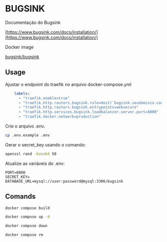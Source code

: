 # BUGSINK

Documentação do Bugsink

[https://www.bugsink.com/docs/installation/](https://www.bugsink.com/docs/installation/)

Docker image

[bugsink/bugsink](https://hub.docker.com/r/bugsink/bugsink)

## Usage

Ajustar o endpoint do traefik no arquivo docker-compose.yml

```yaml
    labels:
      - "traefik.enable=true"
      - "traefik.http.routers.bugsink.rule=Host(`bugsink.seudominio.com`)"
      - "traefik.http.routers.bugsink.entrypoints=websecure"
      - "traefik.http.services.bugsink.loadbalancer.server.port=8000"
      - "traefik.docker.network=production"
```

Crie o arquivo .env.

```bash
cp .env.example .env
```

Gerar o secret_key usando o comando:

```bash
openssl rand -base64 50
```

Atualize as variáveis do .env:

```dotenv
PORT=8000
SECRET_KEY=
DATABASE_URL=mysql://user:password@mysql:3306/bugsink
```

## Comands

```bash
docker compose build
```

```bash
docker compose up -d
```

```bash
docker compose down
```

```bash
docker compose rm
```